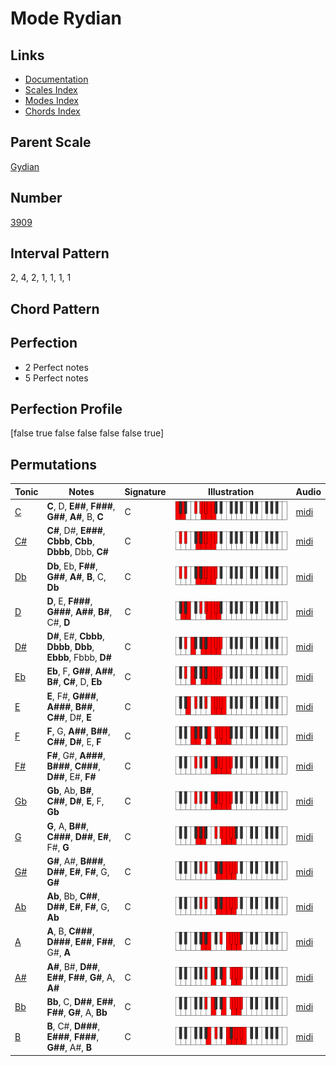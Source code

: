 # Mode Rydian

## Links

- [Documentation](README.md)
- [Scales Index](Scales.md)
- [Modes Index](Modes.md)
- [Chords Index](Chords.md)

## Parent Scale

[Gydian](ScaleGydian.md)

## Number

[3909](https://ianring.com/musictheory/scales/3909)

## Interval Pattern

2, 4, 2, 1, 1, 1, 1

## Chord Pattern



## Perfection

- 2 Perfect notes
- 5 Perfect notes

## Perfection Profile

[false true false false false false true]

## Permutations

| Tonic | Notes | Signature | Illustration | Audio |
|-------|-------|-----------|--------------|-------|
| [C](ModeCNaturalRydian.md) | **C**, D, **E##**, **F###**, **G##**, **A#**, B, **C** | C | ![CNaturalRydian](ModeCNaturalRydian.png) | [midi](https://github.com/edipermadi/music/blob/main/docs/ModeCNaturalRydian.mid?raw=true) |
| [C#](ModeCSharpRydian.md) | **C#**, D#, **E###**, **Cbbb**, **Cbb**, **Dbbb**, Dbb, **C#** | C | ![CSharpRydian](ModeCSharpRydian.png) | [midi](https://github.com/edipermadi/music/blob/main/docs/ModeCSharpRydian.mid?raw=true) |
| [Db](ModeDFlatRydian.md) | **Db**, Eb, **F##**, **G##**, **A#**, **B**, C, **Db** | C | ![DFlatRydian](ModeDFlatRydian.png) | [midi](https://github.com/edipermadi/music/blob/main/docs/ModeDFlatRydian.mid?raw=true) |
| [D](ModeDNaturalRydian.md) | **D**, E, **F###**, **G###**, **A##**, **B#**, C#, **D** | C | ![DNaturalRydian](ModeDNaturalRydian.png) | [midi](https://github.com/edipermadi/music/blob/main/docs/ModeDNaturalRydian.mid?raw=true) |
| [D#](ModeDSharpRydian.md) | **D#**, E#, **Cbbb**, **Dbbb**, **Dbb**, **Ebbb**, Fbbb, **D#** | C | ![DSharpRydian](ModeDSharpRydian.png) | [midi](https://github.com/edipermadi/music/blob/main/docs/ModeDSharpRydian.mid?raw=true) |
| [Eb](ModeEFlatRydian.md) | **Eb**, F, **G##**, **A##**, **B#**, **C#**, D, **Eb** | C | ![EFlatRydian](ModeEFlatRydian.png) | [midi](https://github.com/edipermadi/music/blob/main/docs/ModeEFlatRydian.mid?raw=true) |
| [E](ModeENaturalRydian.md) | **E**, F#, **G###**, **A###**, **B##**, **C##**, D#, **E** | C | ![ENaturalRydian](ModeENaturalRydian.png) | [midi](https://github.com/edipermadi/music/blob/main/docs/ModeENaturalRydian.mid?raw=true) |
| [F](ModeFNaturalRydian.md) | **F**, G, **A##**, **B##**, **C##**, **D#**, E, **F** | C | ![FNaturalRydian](ModeFNaturalRydian.png) | [midi](https://github.com/edipermadi/music/blob/main/docs/ModeFNaturalRydian.mid?raw=true) |
| [F#](ModeFSharpRydian.md) | **F#**, G#, **A###**, **B###**, **C###**, **D##**, E#, **F#** | C | ![FSharpRydian](ModeFSharpRydian.png) | [midi](https://github.com/edipermadi/music/blob/main/docs/ModeFSharpRydian.mid?raw=true) |
| [Gb](ModeGFlatRydian.md) | **Gb**, Ab, **B#**, **C##**, **D#**, **E**, F, **Gb** | C | ![GFlatRydian](ModeGFlatRydian.png) | [midi](https://github.com/edipermadi/music/blob/main/docs/ModeGFlatRydian.mid?raw=true) |
| [G](ModeGNaturalRydian.md) | **G**, A, **B##**, **C###**, **D##**, **E#**, F#, **G** | C | ![GNaturalRydian](ModeGNaturalRydian.png) | [midi](https://github.com/edipermadi/music/blob/main/docs/ModeGNaturalRydian.mid?raw=true) |
| [G#](ModeGSharpRydian.md) | **G#**, A#, **B###**, **D##**, **E#**, **F#**, G, **G#** | C | ![GSharpRydian](ModeGSharpRydian.png) | [midi](https://github.com/edipermadi/music/blob/main/docs/ModeGSharpRydian.mid?raw=true) |
| [Ab](ModeAFlatRydian.md) | **Ab**, Bb, **C##**, **D##**, **E#**, **F#**, G, **Ab** | C | ![AFlatRydian](ModeAFlatRydian.png) | [midi](https://github.com/edipermadi/music/blob/main/docs/ModeAFlatRydian.mid?raw=true) |
| [A](ModeANaturalRydian.md) | **A**, B, **C###**, **D###**, **E##**, **F##**, G#, **A** | C | ![ANaturalRydian](ModeANaturalRydian.png) | [midi](https://github.com/edipermadi/music/blob/main/docs/ModeANaturalRydian.mid?raw=true) |
| [A#](ModeASharpRydian.md) | **A#**, B#, **D##**, **E##**, **F##**, **G#**, A, **A#** | C | ![ASharpRydian](ModeASharpRydian.png) | [midi](https://github.com/edipermadi/music/blob/main/docs/ModeASharpRydian.mid?raw=true) |
| [Bb](ModeBFlatRydian.md) | **Bb**, C, **D##**, **E##**, **F##**, **G#**, A, **Bb** | C | ![BFlatRydian](ModeBFlatRydian.png) | [midi](https://github.com/edipermadi/music/blob/main/docs/ModeBFlatRydian.mid?raw=true) |
| [B](ModeBNaturalRydian.md) | **B**, C#, **D###**, **E###**, **F###**, **G##**, A#, **B** | C | ![BNaturalRydian](ModeBNaturalRydian.png) | [midi](https://github.com/edipermadi/music/blob/main/docs/ModeBNaturalRydian.mid?raw=true) |
